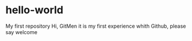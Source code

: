 # hello-world
My first repository
Hi, GitMen
it is my first experience whith Github, please say welcome
